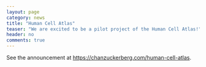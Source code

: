 ```yaml
---
layout: page
category: news
title: "Human Cell Atlas"
teaser: "We are excited to be a pilot project of the Human Cell Atlas!"
header: no
comments: true
---
```

See the announcement at https://chanzuckerberg.com/human-cell-atlas. 
